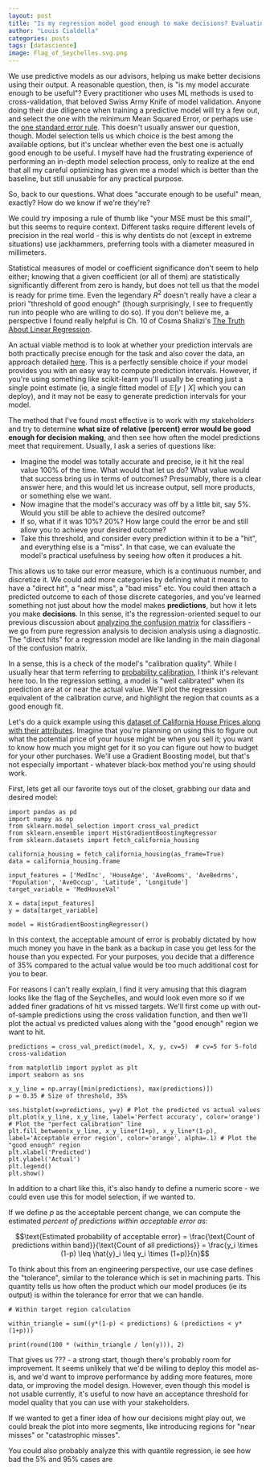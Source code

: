 ```yaml
---
layout: post
title: "Is my regression model good enough to make decisions? Evaluating actual vs predicted plots and relative error of regression models"
author: "Louis Cialdella"
categories: posts
tags: [datascience]
image: Flag_of_Seychelles.svg.png
---
```


We use predictive models as our advisors, helping us make better decisions using their output. A reasonable question, then, is "is my model accurate enough to be useful"? Every practitioner who uses ML methods is used to cross-validation, that beloved Swiss Army Knife of model validation. Anyone doing their due diligence when training a predictive model will try a few out, and select the one with the minimum Mean Squared Error, or perhaps use the [one standard error rule](https://lmc2179.github.io/posts/cvci.html). This doesn't usually answer our question, though. Model selection tells us which choice is the best among the available options, but it's unclear whether even the best one is actually good enough to be useful. I myself have had the frustrating experience of performing an in-depth model selection process, only to realize at the end that all my careful optimizing has given me a model which is better than the baseline, but still unusable for any practical purpose.

So, back to our questions. What does "accurate enough to be useful" mean, exactly? How do we know if we're they're?

We could try imposing a rule of thumb like "your MSE must be this small", but this seems to require context. Different tasks require different levels of precision in the real world - this is why dentists do not (except in extreme situations) use jackhammers, preferring tools with a diameter measured in millimeters.

Statistical measures of model or coefficient significance don't seem to help either; knowing that a given coefficient (or all of them) are statistically significantly different from zero is handy, but does not tell us that the model is ready for prime time. Even the legendary $R^2$ doesn't really have a clear a priori "threshold of good enough" (though surprisingly, I see to frequently run into people who are willing to do so). If you don't believe me, a perspective I found really helpful is Ch. 10 of Cosma Shalizi's [The Truth About Linear Regression](https://www.stat.cmu.edu/~cshalizi/TALR/TALR.pdf).

An actual viable method is to look at whether your prediction intervals are both practically precise enough for the task and also cover the data, an approach detailed [here](https://statisticsbyjim.com/regression/how-high-r-squared/). This is a perfectly sensible choice if your model provides you with an easy way to compute prediction intervals. However, if you're using something like scikit-learn you'll usually be creating just a single point estimate (ie, a single fitted model of $\mathbb{E}[y \mid X]$ which you can deploy), and it may not be easy to generate prediction intervals for your model.

The method that I've found most effective is to work with my stakeholders and try to determine **what size of relative (percent) error would be good enough for decision making**, and then see how often the model predictions meet that requirement. Usually, I ask a series of questions like:
* Imagine the model was totally accurate and precise, ie it hit the real value 100% of the time. What would that let us do? What value would that success bring us in terms of outcomes? Presumably, there is a clear answer here, and this would let us increase output, sell more products, or something else we want.
* Now imagine that the model's accuracy was off by a little bit, say 5%. Would you still be able to achieve the desired outcome?
* If so, what if it was 10%? 20%? How large could the error be and still allow you to achieve your desired outcome?
* Take this threshold, and consider every prediction within it to be a "hit", and everything else is a "miss". In that case, we can evaluate the model's practical usefulness by seeing how often it produces a hit.

This allows us to take our error measure, which is a continuous number, and discretize it. We could add more categories by defining what it means to have a "direct hit", a "near miss", a "bad miss" etc. You could then attach a predicted outcome to each of those discrete categories, and you've learned something not just about how the model makes **predictions**, but how it lets you make **decisions**. In this sense, it's the regression-oriented sequel to our previous discussion about [analyzing the confusion matrix](https://lmc2179.github.io/posts/decisions.html) for classifiers - we go from pure regression analysis to decision analysis using a diagnostic. The "direct hits" for a regression model are like landing in the main diagonal of the confusion matrix.

In a sense, this is a check of the model's "calibration quality". While I usually hear that term referring to [probability calibration](https://scikit-learn.org/stable/auto_examples/calibration/plot_calibration_curve.html), I think it's relevant here too. In the regression setting, a model is "well calibrated" when its prediction are at or near the actual value. We'll plot the regression equivalent of the calibration curve, and highlight the region that counts as a good enough fit.

Let's do a quick example using this [dataset of California House Prices along with their attributes](https://scikit-learn.org/stable/modules/generated/sklearn.datasets.fetch_california_housing.html). Imagine that you're planning on using this to figure out what the potential price of your house might be when you sell it; you want to know how much you might get for it so you can figure out how to budget for your other purchases. We'll use a Gradient Boosting model, but that's not especially important - whatever black-box method you're using should work.

First, lets get all our favorite toys out of the closet, grabbing our data and desired model:

```
import pandas as pd
import numpy as np
from sklearn.model_selection import cross_val_predict
from sklearn.ensemble import HistGradientBoostingRegressor
from sklearn.datasets import fetch_california_housing

california_housing = fetch_california_housing(as_frame=True)
data = california_housing.frame

input_features = ['MedInc', 'HouseAge', 'AveRooms', 'AveBedrms', 'Population', 'AveOccup', 'Latitude', 'Longitude']
target_variable = 'MedHouseVal'

X = data[input_features]
y = data[target_variable]

model = HistGradientBoostingRegressor()
```

In this context, the acceptable amount of error is probably dictated by how much money you have in the bank as a backup in case you get less for the house than you expected. For your purposes, you decide that a difference of 35% compared to the actual value would be too much additional cost for you to bear.

For reasons I can't really explain, I find it very amusing that this diagram looks like the flag of the Seychelles, and would look even more so if we added finer gradations of hit vs missed targets. We'll first come up with out-of-sample predictions using the cross validation function, and then we'll plot the actual vs predicted values along with the "good enough" region we want to hit.

```
predictions = cross_val_predict(model, X, y, cv=5)  # cv=5 for 5-fold cross-validation

from matplotlib import pyplot as plt
import seaborn as sns

x_y_line = np.array([min(predictions), max(predictions)])
p = 0.35 # Size of threshold, 35%

sns.histplot(x=predictions, y=y) # Plot the predicted vs actual values
plt.plot(x_y_line, x_y_line, label='Perfect accuracy', color='orange') # Plot the "perfect calibration" line
plt.fill_between(x_y_line, x_y_line*(1+p), x_y_line*(1-p), label='Acceptable error region', color='orange', alpha=.1) # Plot the "good enough" region
plt.xlabel('Predicted')
plt.ylabel('Actual')
plt.legend()
plt.show()
```

In addition to a chart like this, it's also handy to define a numeric score - we could even use this for model selection, if we wanted to.

If we define $p$ as the acceptable percent change, we can compute the estimated _percent of predictions within acceptable error as_:

$$\text{Estimated probability of acceptable error} 
= \frac{\text{Count of predictions within band}}{\text{Count of all predictions}}
= \frac{y_i \times (1-p) \leq \hat{y}_i \leq y_i \times (1+p)}{n}$$

To think about this from an engineering perspective, our use case defines the "tolerance", similar to the tolerance which is set in machining parts. This quantity tells us how often the product which our model produces (ie its output) is within the tolerance for error that we can handle.

```
# Within target region calculation

within_triangle = sum((y*(1-p) < predictions) & (predictions < y*(1+p)))

print(round(100 * (within_triangle / len(y))), 2)
```

That gives us ??? - a strong start, though there's probably room for improvement. It seems unlikely that we'd be willing to deploy this model as-is, and we'd want to improve performance by adding more features, more data, or improving the model design. However, even though this model is not usable currently, it's useful to now have an acceptance threshold for model quality that you can use with your stakeholders.

If we wanted to get a finer idea of how our decisions might play out, we could break the plot into more segments, like introducing regions for "near misses" or "catastrophic misses".

You could also probably analyze this with quantile regression, ie see how bad the 5% and 95% cases are
